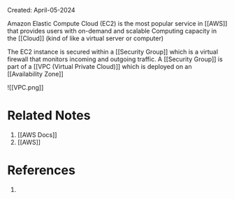 Created: April-05-2024

Amazon Elastic Compute Cloud (EC2) is the most popular service in [[AWS]] that provides users with on-demand and scalable Computing capacity in the [[Cloud]] (kind of like a virtual server or computer)

The EC2 instance is secured within a [[Security Group]] which is a virtual firewall that monitors incoming and outgoing traffic. A [[Security Group]] is part of a [[VPC (Virtual Private Cloud)]] which is deployed on an [[Availability Zone]]

![[VPC.png]]
# Related Notes

1. [[AWS Docs]]
2. [[AWS]]
# References

1. 